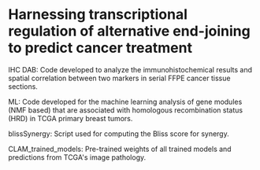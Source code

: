 # Harnessing transcriptional regulation of alternative end-joining to predict cancer treatment

IHC DAB: Code developed to analyze the immunohistochemical results and spatial correlation between two markers in serial FFPE cancer tissue sections.

ML: Code developed for the machine learning analysis of gene modules (NMF based) that are associated with homologous recombination status (HRD) in TCGA primary breast tumors.

blissSynergy: Script used for computing the Bliss score for synergy.

CLAM_trained_models: Pre-trained weights of all trained models and predictions from TCGA's image pathology.
